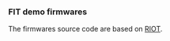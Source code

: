 ### FIT demo firmwares

The firmwares source code are based on [RIOT](https://github.com/RIOT-OS/RIOT).
